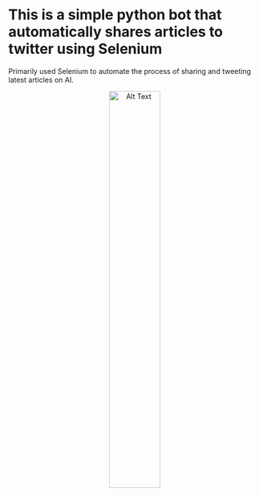# This is a simple python bot that automatically shares articles to twitter using Selenium
Primarily used Selenium to automate the process of sharing and tweeting latest articles on AI. 

<p align="center">
    <img src="https://github.com/Rizwanye/twitter-bot/raw/main/Twitter_bot.gif" width="45%" alt="Alt Text">
</p>
